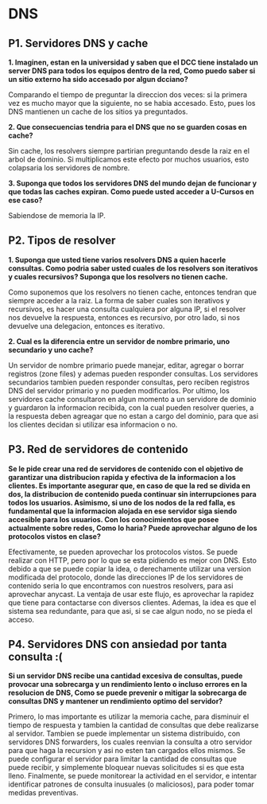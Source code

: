 # DNS

## P1. Servidores DNS y cache

**1. Imaginen, estan en la universidad y saben que el DCC tiene instalado un server DNS para todos los equipos dentro de la red, Como puedo saber si un sitio externo ha sido accesado por algun dcciano?**

Comparando el tiempo de preguntar la direccion dos veces: si la primera vez es mucho mayor que la siguiente, no se habia accesado. Esto, pues los DNS mantienen un cache de los sitios ya preguntados.

**2. Que consecuencias tendria para el DNS que no se guarden cosas en cache?**

Sin cache, los resolvers siempre partirian preguntando desde la raiz en el arbol de dominio. Si multiplicamos este efecto por muchos usuarios, esto colapsaria los servidores de nombre.

**3. Suponga que todos los servidores DNS del mundo dejan de funcionar y que todas las caches expiran. Como puede usted acceder a U-Cursos en ese caso?**

Sabiendose de memoria la IP.

## P2. Tipos de resolver

**1. Suponga que usted tiene varios resolvers DNS a quien hacerle consultas. Como podria saber usted cuales de los resolvers son iterativos y cuales recursivos? Suponga que los resolvers no tienen cache.**

Como suponemos que los resolvers no tienen cache, entonces tendran que siempre acceder a la raiz. La forma de saber cuales son iterativos y recursivos, es hacer una consulta cualquiera por alguna IP, si el resolver nos devuelve la respuesta, entonces es recursivo, por otro lado, si nos devuelve una delegacion, entonces es iterativo.

**2. Cual es la diferencia entre un servidor de nombre primario, uno secundario y uno cache?**

Un servidor de nombre primario puede manejar, editar, agregar o borrar registros (zone files) y ademas pueden responder consultas. Los servidores secundarios tambien pueden responder consultas, pero reciben registros DNS del servidor primario y no pueden modificarlos. Por ultimo, los servidores cache consultaron en algun momento a un servidore de dominio y guardaron la informacion recibida, con la cual pueden resolver queries, a la respuesta deben agreagar que no estan a cargo del dominio, para que asi los clientes decidan si utilizar esa informacion o no.

## P3. Red de servidores de contenido

**Se le pide crear una red de servidores de contenido con el objetivo de garantizar una distribucion rapida y efectiva de la informacion a los clientes. Es importante asegurar que, en caso de que la red se divida en dos, la distribucion de contenido pueda continuar sin interrupciones para todos los usuarios. Asimismo, si uno de los nodos de la red falla, es fundamental que la informacion alojada en ese servidor siga siendo accesible para los usuarios. Con los conocimientos que posee actualmente sobre redes, Como lo haria? Puede aprovechar alguno de los protocolos vistos en clase?**

Efectivamente, se pueden aprovechar los protocolos vistos. Se puede realizar con HTTP, pero por lo que se esta pidiendo es mejor con DNS. Esto debido a que se puede copiar la idea, o derechamente utilizar una version modificada del protocolo, donde las direcciones IP de los servidores de contenido seria lo que encontramos con nuestros resolvers, para asi aprovechar anycast. La ventaja de usar este flujo, es aprovechar la rapidez que tiene para contactarse con diversos clientes. Ademas, la idea es que el sistema sea redundante, para que asi, si se cae algun nodo, no se pieda el acceso.

## P4. Servidores DNS con ansiedad por tanta consulta :(

**Si un servidor DNS recibe una cantidad excesiva de consultas, puede provocar una sobrecarga y un rendimiento lento o incluso errores en la resolucion de DNS, Como se puede prevenir o mitigar la sobrecarga de consultas DNS y mantener un rendimiento optimo del servidor?**

Primero, lo mas importante es utilizar la memoria cache, para disminuir el tiempo de respuesta y tambien la cantidad de consultas que debe realizarse al servidor. Tambien se puede implementar un sistema distribuido, con servidores DNS forwarders, los cuales reenvian la consulta a otro servidor para que haga la recursion y asi no esten tan cargados ellos mismos. Se puede configurar el servidor para limitar la cantidad de consultas que puede recibir, y simplemente bloquear nuevas solicitudes si es que esta lleno. Finalmente, se puede monitorear la actividad en el servidor, e intentar identificar patrones de consulta inusuales (o maliciosos), para poder tomar medidas preventivas.
